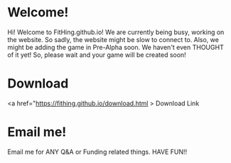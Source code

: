 # Welcome!
Hi!
Welcome to FitHing.github.io! We are currently being busy, working on the website. So sadly, the website might be slow to connect to. Also, we might be adding the game in Pre-Alpha soon. We haven't even THOUGHT of it yet! So, please wait and your game will be created soon!

# Download

<a href="https://fithing.github.io/download.html > Download Link</a>

# Email me!

Email me for ANY Q&A or Funding related things. HAVE FUN!!

